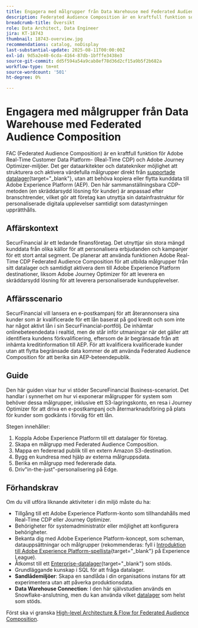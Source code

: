 ```yaml
---
title: Engagera med målgrupper från Data Warehouse med Federated Audience Composition
description: Federated Audience Composition är en kraftfull funktion som gör det möjligt för dataarkitekter och datatekniker att skapa och berika målgrupper direkt från externa datalager.
breadcrumb-title: Översikt
role: Data Architect, Data Engineer
jira: KT-18743
thumbnail: 18743-overview.jpg
recommendations: catalog, noDisplay
last-substantial-update: 2025-08-11T00:00:00Z
exl-id: 9d5a2e40-6cda-4164-87db-1bfffe3438e3
source-git-commit: dd5f594a54a9cab8ef78d36d2cf15a9b5f2b682a
workflow-type: tm+mt
source-wordcount: '501'
ht-degree: 0%

---
```


# Engagera med målgrupper från Data Warehouse med Federated Audience Composition

FAC (Federated Audience Composition) är en kraftfull funktion för Adobe Real-Time Customer Data Platform- (Real-Time CDP) och Adobe Journey Optimizer-miljöer. Det ger dataarkitekter och datatekniker möjlighet att strukturera och aktivera värdefulla målgrupper direkt från [supportade datalager](https://experienceleague.adobe.com/sv/docs/federated-audience-composition/using/start/access-prerequisites){target="_blank"}, utan att behöva kopiera eller flytta kunddata till Adobe Experience Platform (AEP). Den här sammanställningsbara CDP-metoden (en skräddarsydd lösning för kunder) är anpassad efter branschtrender, vilket gör att företag kan utnyttja sin datainfrastruktur för personaliserade digitala upplevelser samtidigt som datastyrningen upprätthålls.

## Affärskontext

SecurFinancial är ett ledande finansföretag. Det utnyttjar sin stora mängd kunddata från olika källor för att personalisera erbjudanden och kampanjer för ett stort antal segment. De planerar att använda funktionen Adobe Real-Time CDP Federated Audience Composition för att utbilda målgrupper från sitt datalager och samtidigt aktivera dem till Adobe Experience Platform destinationer, liksom Adobe Journey Optimizer för att leverera en skräddarsydd lösning för att leverera personaliserade kundupplevelser.

## Affärsscenario

SecurFinancial vill lansera en e-postkampanj för att återannonsera sina kunder som är kvalificerade för ett lån baserat på god kredit och som inte har något aktivt lån i sin SecurFinancial-portfölj. De inhämtar onlinebeteendedata i realtid, men de står inför utmaningar när det gäller att identifiera kundens förkvalificering, eftersom de är begränsade från att inhämta kreditinformation till AEP. För att kvalificera kvalificerade kunder utan att flytta begränsade data kommer de att använda Federated Audience Composition för att berika sin AEP-beteendepublik.

## Guide

Den här guiden visar hur vi stöder SecureFinancial Business-scenariot. Det handlar i synnerhet om hur vi exponerar målgrupper för system som behöver dessa målgrupper, inklusive ett S3-lagringskonto, en resa i Journey Optimizer för att driva en e-postkampanj och återmarknadsföring på plats för kunder som godkänts i förväg för ett lån.

Stegen innehåller:

1. Koppla Adobe Experience Platform till ett datalager för företag.
2. Skapa en målgrupp med Federated Audience Composition.
3. Mappa en federerad publik till en extern Amazon S3-destination.
4. Bygg en kundresa med hjälp av externa målgruppsdata.
5. Berika en målgrupp med federerade data.
6. Driv&quot;in-the-just&quot;-personalisering på Edge.

## Förhandskrav

Om du vill utföra liknande aktiviteter i din miljö måste du ha:

- Tillgång till ett Adobe Experience Platform-konto som tillhandahålls med Real-Time CDP eller Journey Optimizer.
- Behörigheter för systemadministratör eller möjlighet att konfigurera behörigheter.
- Bekanta dig med Adobe Experience Platform-koncept, som scheman, datauppsättningar och målgrupper (rekommenderas: fyll i [Introduktion till Adobe Experience Platform-spellista](https://experienceleague.adobe.com/sv/playlists/experience-platform-introduction?lang=en){target="_blank"} på Experience League).
- Åtkomst till ett [Enterprise-datalager](https://experienceleague.adobe.com/sv/docs/federated-audience-composition/using/start/access-prerequisites){target="_blank"} som stöds.
- Grundläggande kunskap i SQL för att fråga datalager.
- **Sandlådemiljöer**: Skapa en sandlåda i din organisations instans för att experimentera utan att påverka produktionsdata.
- **Data Warehouse Connection**: I den här självstudien används en Snowflake-anslutning, men du kan använda vilket [datalager](https://experienceleague.adobe.com/sv/docs/federated-audience-composition/using/start/access-prerequisites) som helst som stöds.

Först ska vi granska [High-level Architecture &amp; Flow for Federated Audience Composition](fac-architecture-and-flow.md).
